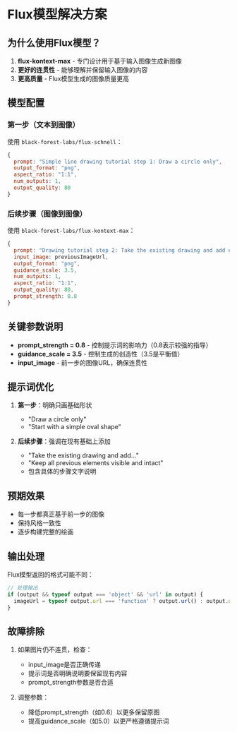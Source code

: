 # Flux模型解决方案

## 为什么使用Flux模型？

1. **flux-kontext-max** - 专门设计用于基于输入图像生成新图像
2. **更好的连贯性** - 能够理解并保留输入图像的内容
3. **更高质量** - Flux模型生成的图像质量更高

## 模型配置

### 第一步（文本到图像）
使用 `black-forest-labs/flux-schnell`：
```javascript
{
  prompt: "Simple line drawing tutorial step 1: Draw a circle only",
  output_format: "png",
  aspect_ratio: "1:1",
  num_outputs: 1,
  output_quality: 80
}
```

### 后续步骤（图像到图像）
使用 `black-forest-labs/flux-kontext-max`：
```javascript
{
  prompt: "Drawing tutorial step 2: Take the existing drawing and add ears...",
  input_image: previousImageUrl,
  output_format: "png",
  guidance_scale: 3.5,
  num_outputs: 1,
  aspect_ratio: "1:1",
  output_quality: 80,
  prompt_strength: 0.8
}
```

## 关键参数说明

- **prompt_strength = 0.8** - 控制提示词的影响力（0.8表示较强的指导）
- **guidance_scale = 3.5** - 控制生成的创造性（3.5是平衡值）
- **input_image** - 前一步的图像URL，确保连贯性

## 提示词优化

1. **第一步**：明确只画基础形状
   - "Draw a circle only"
   - "Start with a simple oval shape"

2. **后续步骤**：强调在现有基础上添加
   - "Take the existing drawing and add..."
   - "Keep all previous elements visible and intact"
   - 包含具体的步骤文字说明

## 预期效果

- 每一步都真正基于前一步的图像
- 保持风格一致性
- 逐步构建完整的绘画

## 输出处理

Flux模型返回的格式可能不同：
```javascript
// 处理输出
if (output && typeof output === 'object' && 'url' in output) {
  imageUrl = typeof output.url === 'function' ? output.url() : output.url
}
```

## 故障排除

1. 如果图片仍不连贯，检查：
   - input_image是否正确传递
   - 提示词是否明确说明要保留现有内容
   - prompt_strength参数是否合适

2. 调整参数：
   - 降低prompt_strength（如0.6）以更多保留原图
   - 提高guidance_scale（如5.0）以更严格遵循提示词
